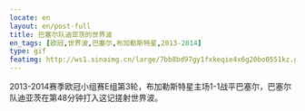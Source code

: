 ```yaml
---
locate: en
layout: en/post-full
title: 巴塞尔队迪亚茨的世界波
en_tags: [欧冠,世界波,巴塞尔,布加勒斯特星,2013-2014]
type: gif
featimg: http://ws1.sinaimg.cn/large/7bb8bd97gy1fxkeqie4x6g20bo0551kz.gif
---
```


2013-2014赛季欧冠小组赛E组第3轮，布加勒斯特星主场1-1战平巴塞尔，巴塞尔队迪亚茨在第48分钟打入这记搓射世界波。